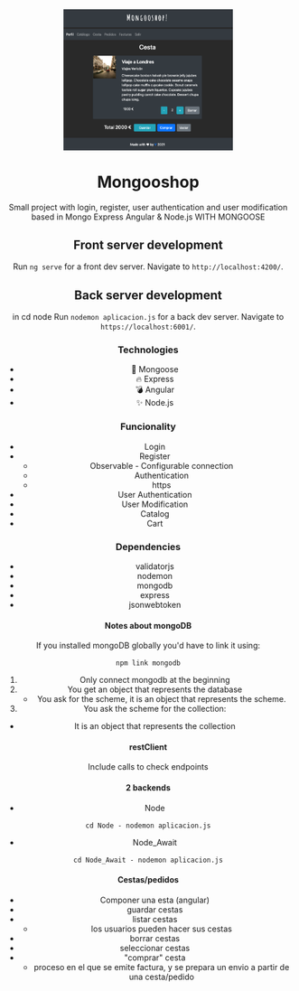 <div style="text-align:center"><img src="./img/moongoshop.png" alt="background" style="width:70%; margin-left:auto; margin-right:auto; display: block; width:300px"/>

# Mongooshop
Small project with login, register, user authentication and user modification based in Mongo Express Angular & Node.js WITH MONGOOSE
## Front server development
Run `ng serve` for a front dev server. Navigate to `http://localhost:4200/`.
## Back server development
in cd node
Run `nodemon aplicacion.js` for a back dev server. Navigate to `https://localhost:6001/`.

### Technologies
* 💫 Mongoose
* 🔥 Express
* 💣 Angular
* ✨ Node.js

### Funcionality
* Login
* Register
   * Observable - Configurable connection
   * Authentication
   * https
* User Authentication
* User Modification
* Catalog
* Cart

### Dependencies
* validatorjs
* nodemon
* mongodb
* express
* jsonwebtoken

#### Notes about mongoDB
If you installed mongoDB globally you'd have to link it using:
```shell
npm link mongodb
```
  1. Only connect mongodb at the beginning
  2. You get an object that represents the database
     - You ask for the scheme, it is an object that represents the scheme.
  3. You ask the scheme for the collection:
   - It is an object that represents the collection

#### restClient
Include calls to check endpoints
#### 2 backends
* Node
```shell
cd Node - nodemon aplicacion.js
```
* Node_Await
```shell
cd Node_Await - nodemon aplicacion.js
```

#### Cestas/pedidos
- Componer una esta (angular)
- guardar cestas
- listar cestas
   - los usuarios pueden hacer sus cestas
- borrar cestas
- seleccionar cestas
- "comprar" cesta
   - proceso en el que se emite factura, y se prepara un envio a partir de una cesta/pedido